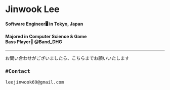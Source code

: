 
<h1> Jinwook Lee </h1>
<h4>  Software Engineer🖥️ in Tokyo, Japan<br><br>
  Majored in Computer Science & Game<br>
  Bass Player🎸 @Band_DHG<br>
  
</h4>
<hr>
<pre>
お問い合わせがございましたら、こちらまでお願いいたします
<h3>#Contact</h3>leejinwook69@gmail.com<br>
</pre>
